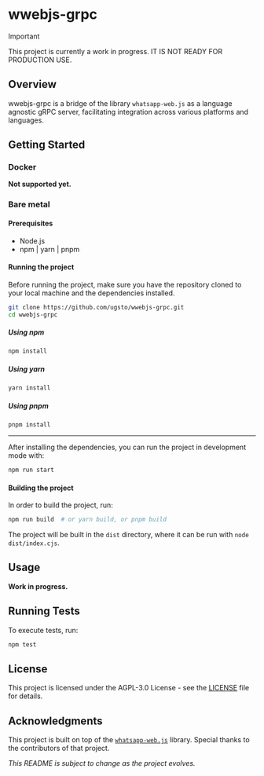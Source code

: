 # wwebjs-grpc

> [!IMPORTANT]
> This project is currently a work in progress. IT IS NOT READY FOR PRODUCTION USE.

## Overview

wwebjs-grpc is a bridge of the library `whatsapp-web.js` as a language agnostic gRPC server, facilitating integration across various platforms and languages.

## Getting Started

### Docker

**Not supported yet.**

### Bare metal

#### Prerequisites

- Node.js
- npm | yarn | pnpm

#### Running the project

Before running the project, make sure you have the repository cloned to your local machine and the dependencies installed.

```sh
git clone https://github.com/ugsto/wwebjs-grpc.git
cd wwebjs-grpc
```

##### Using npm

```sh
npm install
```

##### Using yarn

```sh
yarn install
```

##### Using pnpm

```sh
pnpm install
```

---

After installing the dependencies, you can run the project in development mode with:

```sh
npm run start
```

#### Building the project

In order to build the project, run:

```sh
npm run build  # or yarn build, or pnpm build
```

The project will be built in the `dist` directory, where it can be run with `node dist/index.cjs`.

## Usage

**Work in progress.**

## Running Tests

To execute tests, run:

```bash
npm test
```

## License

This project is licensed under the AGPL-3.0 License - see the [LICENSE](https://github.com/ugsto/wwebjs-grpc/blob/master/LICENSE) file for details.

## Acknowledgments

This project is built on top of the [`whatsapp-web.js`](https://github.com/pedroslopez/whatsapp-web.js) library. Special thanks to the contributors of that project.

_This README is subject to change as the project evolves._
